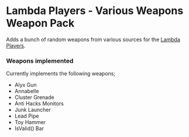 # Lambda Players - Various Weapons Weapon Pack
Adds a bunch of random weapons from various sources for the [Lambda Players](https://github.com/IcyStarFrost/Lambda-Players/).

### Weapons implemented
Currently implements the following weapons;
- Alyx Gun
- Annabelle
- Cluster Grenade
- Anti Hacks Monitors
- Junk Launcher
- Lead Pipe
- Toy Hammer
- IsValid() Bar